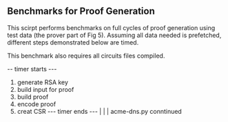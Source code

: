 ## Benchmarks for Proof Generation

This scirpt performs benchmarks on full cycles of 
proof generation using test data (the prover part of Fig 5).
Assuming all data needed is prefetched, different steps
demonstrated below are timed.

This benchmark also requires all circuits files compiled.

-- timer starts ---
1. generate RSA key
2. build input for proof
3. build proof
4. encode proof 
5. creat CSR
--- timer ends ---
       |
       |
       |
acme-dns.py conntinued




